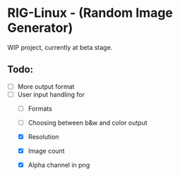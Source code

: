 # RIG-Linux - (Random Image Generator)
WIP project, currently at beta stage.

## Todo:
- [ ] More output format
- [ ] User input handling for
  - [ ] Formats
  - [ ] Choosing between b&w and color output
  - [x] Resolution
  - [x] Image count
  - [x] Alpha channel in png

